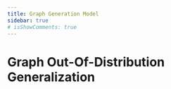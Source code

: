 ```yaml
---
title: Graph Generation Model
sidebar: true
# isShowComments: true
---
```

# Graph Out-Of-Distribution Generalization
<ClientOnly>
<title-pv/>
</ClientOnly>



<ClientOnly>
  <leave/>
</ClientOnly/>
